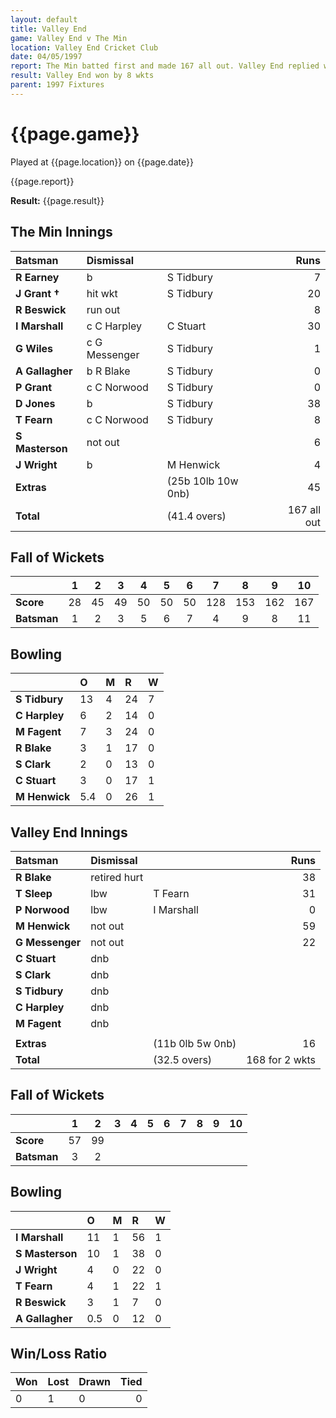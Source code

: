 ```yaml
---
layout: default
title: Valley End
game: Valley End v The Min
location: Valley End Cricket Club
date: 04/05/1997
report: The Min batted first and made 167 all out. Valley End replied with 168 for 2 wkts
result: Valley End won by 8 wkts
parent: 1997 Fixtures
---
```


# {{page.game}}

Played at {{page.location}} on {{page.date}}

{{page.report}}

**Result:** {{page.result}}

## The Min Innings

| Batsman | Dismissal |  | Runs |
|:---|:---|---|---:|
| **R Earney** | b | S Tidbury | 7 |
| **J Grant &#8224;** | hit wkt | S Tidbury | 20 |
| **R Beswick** | run out |  | 8 |
| **I Marshall** | c C Harpley | C Stuart | 30 |
| **G Wiles** | c G Messenger | S Tidbury | 1 |
| **A Gallagher** | b R Blake | S Tidbury | 0 |
| **P Grant** | c C Norwood | S Tidbury | 0 |
| **D Jones** | b | S Tidbury | 38 |
| **T Fearn** | c C Norwood | S Tidbury | 8 |
| **S Masterson** | not out |  | 6 |
| **J Wright** | b | M Henwick | 4 |
| **Extras** | | (25b 10lb 10w 0nb) | 45 |
| **Total** | | (41.4 overs) | 167 all out |

## Fall of Wickets

| | 1 | 2 | 3 | 4 | 5 | 6 | 7 | 8 | 9 | 10 |
|---|:---:|:---:|:---:|:---:|:---:|:---:|:---:|:---:|:---:|:---:|
| **Score** | 28 | 45 | 49 | 50 | 50 | 50 | 128 | 153 | 162 | 167 |
| **Batsman** | 1 | 2 | 3 | 5 | 6 | 7 | 4 | 9 | 8 | 11 |

## Bowling

| | O | M | R | W |
|---|:---|:---|:---|:---|
| **S Tidbury** | 13 | 4 | 24 | 7 |
| **C Harpley** | 6 | 2 | 14 | 0 |
| **M Fagent** | 7 | 3 | 24 | 0 |
| **R Blake** | 3 | 1 | 17 | 0 |
| **S Clark** | 2 | 0 | 13 | 0 |
| **C Stuart** | 3 | 0 | 17 | 1 |
| **M Henwick** | 5.4 | 0 | 26 | 1 |

## Valley End Innings

| Batsman | Dismissal |  | Runs |
|:---|:---|---|---:|
| **R Blake** | retired hurt |  | 38 |
| **T Sleep** | lbw | T Fearn | 31 |
| **P Norwood** | lbw | I Marshall | 0 |
| **M Henwick** | not out |  | 59 |
| **G Messenger** | not out |  | 22 |
| **C Stuart** | dnb |  |  |
| **S Clark** | dnb |  |  |
| **S Tidbury** | dnb |  |  |
| **C Harpley** | dnb |  |  |
| **M Fagent** | dnb |  |  |
|  |  |  |  |
| **Extras** | | (11b 0lb 5w 0nb) | 16 |
| **Total** | | (32.5 overs) | 168 for 2 wkts |

## Fall of Wickets

| | 1 | 2 | 3 | 4 | 5 | 6 | 7 | 8 | 9 | 10 |
|---|:---:|:---:|:---:|:---:|:---:|:---:|:---:|:---:|:---:|:---:|
| **Score** | 57 | 99 |  |  |  |  |  |  |  |  |
| **Batsman** | 3 | 2 |  |  |  |  |  |  |  |  |

## Bowling

| | O | M | R | W |
|---|:---|:---|:---|:---|
| **I Marshall** | 11 | 1 | 56 | 1 |
| **S Masterson** | 10 | 1 | 38 | 0 |
| **J Wright** | 4 | 0 | 22 | 0 |
| **T Fearn** | 4 | 1 | 22 | 1 |
| **R Beswick** | 3 | 1 | 7 | 0 |
| **A Gallagher** | 0.5 | 0 | 12 | 0 |

## Win/Loss Ratio

| Won | Lost | Drawn | Tied |
|:---|:---|:---|---:|
| 0 | 1 | 0 | 0 |